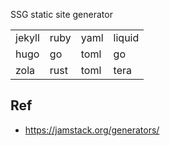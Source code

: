 
SSG
static site generator


|        |      |      |        |
| ------ | ---- | ---- | ------ |
| jekyll | ruby | yaml | liquid |
| hugo   | go   | toml | go     |
| zola   | rust | toml | tera   |

## Ref

- <https://jamstack.org/generators/>